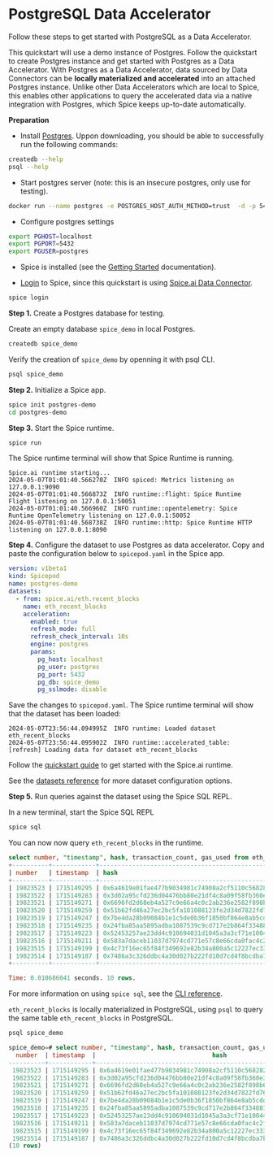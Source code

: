 # PostgreSQL Data Accelerator

Follow these steps to get started with PostgreSQL as a Data Accelerator.

This quickstart will use a demo instance of Postgres. Follow the quickstart to create Postgres instance and get started with Postgres as a Data Accelerator. With Postgres as a Data Accelerator, data sourced by Data Connectors can be **locally materialized and accelerated** into an attached Postgres instance. Unlike other Data Accelerators which are local to Spice, this enables other applications to query the accelerated data via a native integration with Postgres, which Spice keeps up-to-date automatically.

**Preparation**

- Install [Postgres](https://www.postgresql.org/download/). Uppon downloading, you should be able to successfully run the following commands:

```bash
createdb --help
psql --help
```

- Start postgres server (note: this is an insecure postgres, only use for testing).

```bash
docker run --name postgres -e POSTGRES_HOST_AUTH_METHOD=trust  -d -p 5432:5432 postgres
```

- Configure postgres settings

```bash
export PGHOST=localhost
export PGPORT=5432
export PGUSER=postgres
```

- Spice is installed (see the [Getting Started](https://docs.spiceai.org/getting-started) documentation).

- [Login](https://docs.spiceai.org/cli/reference/login) to Spice, since this quickstart is using [Spice.ai Data Connector](https://docs.spiceai.org/data-connectors/spiceai).

```bash
spice login
```

**Step 1.** Create a Postgres database for testing.

Create an empty database `spice_demo` in local Postgres.

```bash
createdb spice_demo
```

Verify the creation of `spice_demo` by openning it with psql CLI.

```bash
psql spice_demo
```

**Step 2.** Initialize a Spice app.

```bash
spice init postgres-demo
cd postgres-demo
```

**Step 3.** Start the Spice runtime.

```bash
spice run
```

The Spice runtime terminal will show that Spice Runtime is running.

```
Spice.ai runtime starting...
2024-05-07T01:01:40.566270Z  INFO spiced: Metrics listening on 127.0.0.1:9090
2024-05-07T01:01:40.566873Z  INFO runtime::flight: Spice Runtime Flight listening on 127.0.0.1:50051
2024-05-07T01:01:40.566960Z  INFO runtime::opentelemetry: Spice Runtime OpenTelemetry listening on 127.0.0.1:50052
2024-05-07T01:01:40.568738Z  INFO runtime::http: Spice Runtime HTTP listening on 127.0.0.1:8090
```

**Step 4.** Configure the dataset to use Postgres as data accelerator. Copy and paste the configuration below to `spicepod.yaml` in the Spice app.

```yaml
version: v1beta1
kind: Spicepod
name: postgres-demo
datasets:
  - from: spice.ai/eth.recent_blocks
    name: eth_recent_blocks
    acceleration:
      enabled: true
      refresh_mode: full
      refresh_check_interval: 10s
      engine: postgres
      params:
        pg_host: localhost
        pg_user: postgres
        pg_port: 5432
        pg_db: spice_demo
        pg_sslmode: disable
```

Save the changes to `spicepod.yaml`. The Spice runtime terminal will show that the dataset has been loaded:

```
2024-05-07T23:56:44.094995Z  INFO runtime: Loaded dataset eth_recent_blocks
2024-05-07T23:56:44.095902Z  INFO runtime::accelerated_table: [refresh] Loading data for dataset eth_recent_blocks
```

Follow the [quickstart guide](https://docs.spiceai.org/getting-started) to get started with the Spice.ai runtime.

See the [datasets reference](https://docs.spiceai.org/reference/spicepod/datasets) for more dataset configuration options.

**Step 5.** Run queries against the dataset using the Spice SQL REPL.

In a new terminal, start the Spice SQL REPL

```bash
spice sql
```

You can now now query `eth_recent_blocks` in the runtime.

```sql
select number, "timestamp", hash, transaction_count, gas_used from eth_recent_blocks order by number desc limit 10;
+----------+------------+--------------------------------------------------------------------+-------------------+----------+
| number   | timestamp  | hash                                                               | transaction_count | gas_used |
+----------+------------+--------------------------------------------------------------------+-------------------+----------+
| 19823523 | 1715149295 | 0x6a4619e01fae477b9034981c74908a2cf5110c56828227971a46b798c5c11f1b | 238               | 15921279 |
| 19823522 | 1715149283 | 0x3d02a95cfd236d04476bb80e21df4c8a09f58fb360e36af63518b3b253203c57 | 108               | 8855119  |
| 19823521 | 1715149271 | 0x6696fd2d68eb4a527c9e66a4c0c2ab236e2582f898b626a016cde57c4b034bd0 | 243               | 26104830 |
| 19823520 | 1715149259 | 0x51b62fd46a27ec2bc5fa101088123fe2d34d7822fd76f88c419c19ffc98ecd43 | 325               | 29984648 |
| 19823519 | 1715149247 | 0x7be4da28b09084b1e1c5de0b36f1850bf864e8ab5cdd37c507ca814ebd9151c6 | 43                | 1607845  |
| 19823518 | 1715149235 | 0x24fba85aa5895adba1087539c9cd717e2b864f334881b94dd88c09c78c8daca4 | 152               | 13537024 |
| 19823517 | 1715149223 | 0x52453257ae23dd4c910694031d1045a3a3cf71e1004446b4e9b5107c5e569cf2 | 202               | 20325159 |
| 19823516 | 1715149211 | 0x583a7daceb11037d7974cd771e57c8e66cda0fac4c2fd552ad0fc3f49a32c093 | 207               | 18527037 |
| 19823515 | 1715149199 | 0x4c73f16ec65f84f349692e82b34a800a5c12227ec33349f7b54ebebf4d7908e8 | 142               | 14151725 |
| 19823514 | 1715149187 | 0x7486a3c326ddbc4a30d027b222fd10d7cd4f8bcdba7bca68541442f6c0b34b2a | 179               | 15232250 |
+----------+------------+--------------------------------------------------------------------+-------------------+----------+

Time: 0.010686041 seconds. 10 rows.
```

For more information on using `spice sql`, see the [CLI reference](https://docs.spiceai.org/cli/reference/sql).

`eth_recent_blocks` is locally materialized in PostgreSQL, using `psql` to query the same table `eth_recent_blocks` in PostgreSQL.

```sql
psql spice_demo
```

```sql
spice_demo=# select number, "timestamp", hash, transaction_count, gas_used from eth_recent_blocks order by number desc limit 10;
  number  | timestamp  |                                hash                                | transaction_count | gas_used
----------+------------+--------------------------------------------------------------------+-------------------+----------
 19823523 | 1715149295 | 0x6a4619e01fae477b9034981c74908a2cf5110c56828227971a46b798c5c11f1b |               238 | 15921279
 19823522 | 1715149283 | 0x3d02a95cfd236d04476bb80e21df4c8a09f58fb360e36af63518b3b253203c57 |               108 |  8855119
 19823521 | 1715149271 | 0x6696fd2d68eb4a527c9e66a4c0c2ab236e2582f898b626a016cde57c4b034bd0 |               243 | 26104830
 19823520 | 1715149259 | 0x51b62fd46a27ec2bc5fa101088123fe2d34d7822fd76f88c419c19ffc98ecd43 |               325 | 29984648
 19823519 | 1715149247 | 0x7be4da28b09084b1e1c5de0b36f1850bf864e8ab5cdd37c507ca814ebd9151c6 |                43 |  1607845
 19823518 | 1715149235 | 0x24fba85aa5895adba1087539c9cd717e2b864f334881b94dd88c09c78c8daca4 |               152 | 13537024
 19823517 | 1715149223 | 0x52453257ae23dd4c910694031d1045a3a3cf71e1004446b4e9b5107c5e569cf2 |               202 | 20325159
 19823516 | 1715149211 | 0x583a7daceb11037d7974cd771e57c8e66cda0fac4c2fd552ad0fc3f49a32c093 |               207 | 18527037
 19823515 | 1715149199 | 0x4c73f16ec65f84f349692e82b34a800a5c12227ec33349f7b54ebebf4d7908e8 |               142 | 14151725
 19823514 | 1715149187 | 0x7486a3c326ddbc4a30d027b222fd10d7cd4f8bcdba7bca68541442f6c0b34b2a |               179 | 15232250
(10 rows)
```
